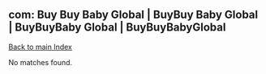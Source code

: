
## com: Buy Buy Baby Global | BuyBuy Baby Global | BuyBuyBaby Global | BuyBuyBabyGlobal

[Back to main Index](README.md)

No matches found.
